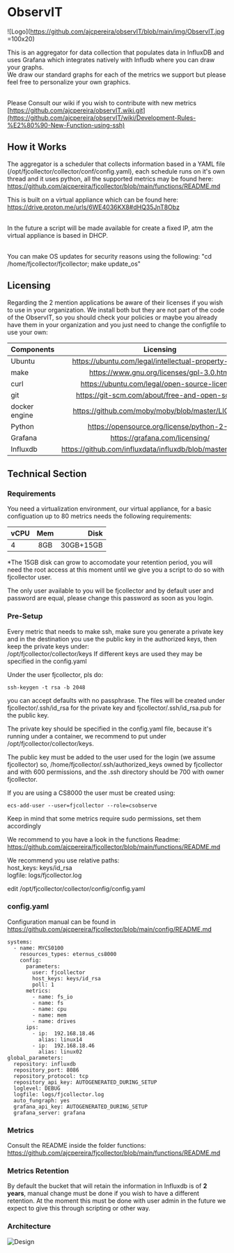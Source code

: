 # ObservIT
![Logo](https://github.com/ajcpereira/observIT/blob/main/img/ObservIT.jpg =100x20)

This is an aggregator for data collection that populates data in InfluxDB and uses Grafana which integrates natively with Infludb where you can draw your graphs.
<BR>We draw our standard graphs for each of the metrics we support but please feel free to personalize your own graphics.

<BR>Please Consult our wiki if you wish to contribute with new metrics [https://github.com/ajcpereira/observIT.wiki.git](https://github.com/ajcpereira/observIT/wiki/Development-Rules-%E2%80%90-New-Function-using-ssh)

## How it Works

The aggregator is a scheduler that collects information based in a YAML file (/opt/fjcollector/collector/conf/config.yaml), each schedule runs on it's own thread and it uses python, all the supported metrics may be found here:
<BR>https://github.com/ajcpereira/fjcollector/blob/main/functions/README.md

This is built on a virtual appliance which can be found here: 
<BR>https://drive.proton.me/urls/6WE4036KX8#dHQ35JnT8Obz

<BR>In the future a script will be made available for create a fixed IP, atm the virtual appliance is based in DHCP.

<BR>You can make OS updates for security reasons using the following: "cd /home/fjcollector/fjcollector; make update_os"

## Licensing
Regarding the 2 mention applications be aware of their licenses if you wish to use in your organization.
We install both but they are not part of the code of the ObservIT, so you should check your policies or maybe you already have them in your organization and you just need to change the configfile to use your own:

|Components		|Licensing                                                  |
|---------------|:---------------------------------------------------------:|
|Ubuntu			|https://ubuntu.com/legal/intellectual-property-policy      |
|make			|https://www.gnu.org/licenses/gpl-3.0.html                  |
|curl			|https://ubuntu.com/legal/open-source-licences              |
|git			|https://git-scm.com/about/free-and-open-source             |
|docker engine	|https://github.com/moby/moby/blob/master/LICENSE     |
|Python			|https://opensource.org/license/python-2-0                  |
|Grafana		|https://grafana.com/licensing/                             |
|Influxdb		|https://github.com/influxdata/influxdb/blob/master/LICENSE |

## Technical Section
### Requirements

You need a virtualization environment, our virtual appliance, for a basic configuation up to 80 metrics needs the following requirements:

| vCPU          | Mem           | Disk      |
| ------------- |:-------------:| ---------:|
| 4             | 8GB           | 30GB+15GB |

*The 15GB disk can grow to accomodate your retention period, you will need the root access at this moment until we give you a script to do so with fjcollector user.


The only user available to you will be fjcollector and by default user and password are equal, please change this password as soon as you login.

### Pre-Setup

Every metric that needs to make ssh, make sure you generate a private key and in the destination you use the public key in the authorized keys, then keep the private keys under:
<BR>/opt/fjcollector/collector/keys
If different keys are used they may be specified in the config.yaml

Under the user fjcollector, pls do:

````
ssh-keygen -t rsa -b 2048
````

you can accept defaults with no passphrase. The files will be created under fjcollector/.ssh/id_rsa for the private key and fjcollector/.ssh/id_rsa.pub for the public key.

The private key should be specified in the config.yaml file, because it's running under a container, we recommend to put under /opt/fjcollector/collector/keys.

The public key must be added to the user used for the login (we assume fjcollector) so, /home/fjcollector/.ssh/authorized_keys owned by fjcollector and with 600 permissions, and the .ssh directory should be 700 with owner fjcollector.

If you are using a CS8000 the user must be created using:
````
ecs-add-user --user=fjcollector --role=csobserve
````
Keep in mind that some metrics require sudo permissions, set them accordingly

We recommend to you have a look in the functions Readme:
<BR>https://github.com/ajcpereira/fjcollector/blob/main/functions/README.md

We recommend you use relative paths:
    <BR>host_keys: keys/id_rsa
    <BR>logfile: logs/fjcollector.log

edit /opt/fjcollector/collector/config/config.yaml

### config.yaml
Configuration manual can be found in https://github.com/ajcpereira/fjcollector/blob/main/config/README.md

````
systems:
  - name: MYCS0100
    resources_types: eternus_cs8000
    config:
      parameters:
        user: fjcollector
        host_keys: keys/id_rsa
        poll: 1
      metrics:
        - name: fs_io
        - name: fs
        - name: cpu
        - name: mem
        - name: drives
      ips:
        - ip:  192.168.18.46
          alias: linux14
        - ip:  192.168.18.46
          alias: linux02
global_parameters:
  repository: influxdb
  repository_port: 8086
  repository_protocol: tcp
  repository_api_key: AUTOGENERATED_DURING_SETUP
  loglevel: DEBUG
  logfile: logs/fjcollector.log
  auto_fungraph: yes
  grafana_api_key: AUTOGENERATED_DURING_SETUP
  grafana_server: grafana
````  

### Metrics

Consult the README inside the folder functions:
<BR>https://github.com/ajcpereira/fjcollector/blob/main/functions/README.md

### Metrics Retention

By default the bucket that will retain the information in Influxdb is of **2 years**, manual change must be done if you wish to have a different retention.
At the moment this must be done with user admin in the future we expect to give this through scripting or other way.


### Architecture
![Design](https://github.com/ajcpereira/reporting/raw/main/img/design.png)
